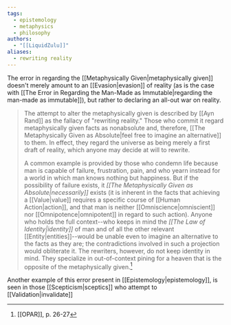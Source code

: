 ```yaml
---
tags:
  - epistemology
  - metaphysics
  - philosophy
authors:
  - "[[LiquidZulu]]"
aliases:
  - rewriting reality
---
```

The error in regarding the [[Metaphysically Given|metaphysically given]] doesn't merely amount to an [[Evasion|evasion]] of reality (as is the case with [[The Error in Regarding the Man-Made as Immutable|regarding the man-made as immutable]]), but rather to declaring an all-out war on reality.

>The attempt to alter the metaphysically given is described by [[Ayn Rand]] as the fallacy of "rewriting reality." Those who commit it regard metaphysically given facts as nonabsolute and, therefore, [[The Metaphysically Given as Absolute|feel free to imagine an alternative]] to them. In effect, they regard the universe as being merely a first draft of reality, which anyone may decide at will to rewrite.
>
>A common example is provided by those who condemn life because man is capable of failure, frustration, pain, and who yearn instead for a world in which man knows nothing but happiness. But if the possibility of failure exists, it *[[The Metaphysically Given as Absolute|necessarily]]* exists (it is inherent in the facts that achieving a [[Value|value]] requires a specific course of [[Human Action|action]], and that man is neither [[Omniscience|omniscient]] nor [[Omnipotence|omnipotent]] in regard to such action). Anyone who holds the full context--who keeps in mind the *[[The Law of Identity|identity]]* of man and of all the other relevant [[Entity|entities]]--would be unable even to imagine an alternative to the facts as they are; the contradictions involved in such a projection would obliterate it. The rewriters, however, do not keep identity in mind. They specialize in out-of-context pining for a heaven that is the opposite of the metaphysically given.[^1]

Another example of this error present in [[Epistemology|epistemology]], is seen in those [[Scepticism|sceptics]] who attempt to [[Validation|invalidate]] 

[^1]: [[OPAR]], p. 26-27